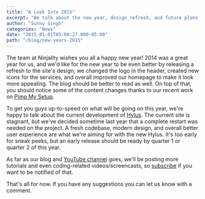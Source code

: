 ```yaml
---
title: "A Look Into 2015"
excerpt: "We talk about the new year, design refresh, and future plans for Hylus and our YouTube channel."
author: "Sunny Singh"
categories: "News"
date: "2015-01-01T05:08:27.000-05:00"
path: "/blog/new-years-2015"
---
```


The team at Ninjality wishes you all a happy new year! 2014 was a great year for us, and we'd like for the new year to be even better by releasing a refresh to the site's design; we changed the logo  in the header, created new icons for the services, and overall improved our homepage to make it look more appealing. The blog should be better to read as well. On top of that, you should notice some of the content changes thanks to our recent work on [Pimp My Setup](/portfolio/web/).

To get you guys up-to-speed on what will be going on this year, we're happy to talk about the current development of [Hylus](http://hylus.com/). The current site is stagnant, but we've decided sometime last year that a complete restart was needed on the project. A fresh codebase, modern design, and overall better user experience are what we're aiming for with the new Hylus. It's too early for sneak peeks, but an early release should be ready by quarter 1 or quarter 2 of this year.

As far as our blog and [YouTube channel](http://www.youtube.com/user/NinjalityDesign) goes, we'll be posting more tutorials and even coding-related videos/screencasts, so [subscribe](http://www.youtube.com/NinjalityDesign?sub_confirmation=1) if you want to be notified of that.

That's all for now. If you have any suggestions you can let us know with a comment.